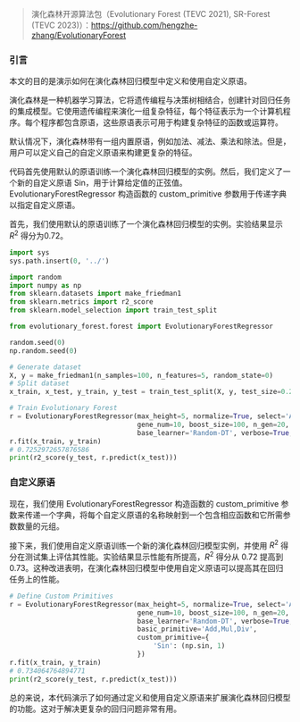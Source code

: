 > 演化森林开源算法包（Evolutionary Forest (TEVC 2021), SR-Forest (TEVC 2023)）：https://github.com/hengzhe-zhang/EvolutionaryForest

### 引言
本文的目的是演示如何在演化森林回归模型中定义和使用自定义原语。

演化森林是一种机器学习算法，它将遗传编程与决策树相结合，创建针对回归任务的集成模型。它使用遗传编程来演化一组复杂特征，每个特征表示为一个计算机程序。每个程序都包含原语，这些原语表示可用于构建复杂特征的函数或运算符。

默认情况下，演化森林带有一组内置原语，例如加法、减法、乘法和除法。但是，用户可以定义自己的自定义原语来构建更复杂的特征。

代码首先使用默认的原语训练一个演化森林回归模型的实例。然后，我们定义了一个新的自定义原语 Sin，用于计算给定值的正弦值。EvolutionaryForestRegressor 构造函数的 custom_primitive 参数用于传递字典以指定自定义原语。

首先，我们使用默认的原语训练了一个演化森林回归模型的实例。实验结果显示 $R^2$ 得分为0.72。


```python
import sys
sys.path.insert(0, '../')

import random
import numpy as np
from sklearn.datasets import make_friedman1
from sklearn.metrics import r2_score
from sklearn.model_selection import train_test_split

from evolutionary_forest.forest import EvolutionaryForestRegressor

random.seed(0)
np.random.seed(0)

# Generate dataset
X, y = make_friedman1(n_samples=100, n_features=5, random_state=0)
# Split dataset
x_train, x_test, y_train, y_test = train_test_split(X, y, test_size=0.2, random_state=0)

# Train Evolutionary Forest
r = EvolutionaryForestRegressor(max_height=5, normalize=True, select='AutomaticLexicase',
                                gene_num=10, boost_size=100, n_gen=20, n_pop=200, cross_pb=1,
                                base_learner='Random-DT', verbose=True, n_process=1)
r.fit(x_train, y_train)
# 0.7252972657876586
print(r2_score(y_test, r.predict(x_test)))
```

### 自定义原语

现在，我们使用 EvolutionaryForestRegressor 构造函数的 custom_primitive 参数来传递一个字典，将每个自定义原语的名称映射到一个包含相应函数和它所需参数数量的元组。

接下来，我们使用自定义原语训练一个新的演化森林回归模型实例，并使用 $R^2$ 得分在测试集上评估其性能。实验结果显示性能有所提高，$R^2$ 得分从 0.72 提高到 0.73。这种改进表明，在演化森林回归模型中使用自定义原语可以提高其在回归任务上的性能。


```python
# Define Custom Primitives
r = EvolutionaryForestRegressor(max_height=5, normalize=True, select='AutomaticLexicase',
                                gene_num=10, boost_size=100, n_gen=20, n_pop=200, cross_pb=1,
                                base_learner='Random-DT', verbose=True, n_process=1,
                                basic_primitive='Add,Mul,Div',
                                custom_primitive={
                                    'Sin': (np.sin, 1)
                                })
r.fit(x_train, y_train)
# 0.734064764894771
print(r2_score(y_test, r.predict(x_test)))
```

总的来说，本代码演示了如何通过定义和使用自定义原语来扩展演化森林回归模型的功能。这对于解决更复杂的回归问题非常有用。
